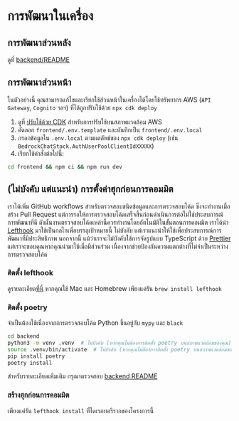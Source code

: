 # การพัฒนาในเครื่อง

## การพัฒนาส่วนหลัง

ดูที่ [backend/README](../backend/README_th-TH.md)

## การพัฒนาส่วนหน้า

ในตัวอย่างนี้ คุณสามารถแก้ไขและเรียกใช้ส่วนหน้าในเครื่องได้โดยใช้ทรัพยากร AWS (`API Gateway`, `Cognito` ฯลฯ) ที่ได้ถูกปรับใช้ด้วย `npx cdk deploy`

1. ดูที่ [ปรับใช้ด้วย CDK](../README.md#deploy-using-cdk) สำหรับการปรับใช้บนสภาพแวดล้อม AWS
2. คัดลอก `frontend/.env.template` และบันทึกเป็น `frontend/.env.local`
3. กรอกข้อมูลใน `.env.local` ตามผลลัพธ์ของ `npx cdk deploy` (เช่น `BedrockChatStack.AuthUserPoolClientIdXXXXX`)
4. เรียกใช้คำสั่งต่อไปนี้:

```zsh
cd frontend && npm ci && npm run dev
```

## (ไม่บังคับ แต่แนะนำ) การตั้งค่าฮุกก่อนการคอมมิต

เราได้เพิ่ม GitHub workflows สำหรับตรวจสอบชนิดข้อมูลและการตรวจสอบโค้ด ซึ่งจะทำงานเมื่อสร้าง Pull Request แต่การรอให้การตรวจสอบโค้ดเสร็จสิ้นก่อนดำเนินการต่อไม่ใช่ประสบการณ์การพัฒนาที่ดี ดังนั้นงานตรวจสอบโค้ดเหล่านี้ควรทำงานโดยอัตโนมัติในขั้นตอนการคอมมิต เราได้นำ [Lefthook](https://github.com/evilmartians/lefthook?tab=readme-ov-file#install) มาใช้เป็นกลไกเพื่อบรรลุเป้าหมายนี้ ไม่บังคับ แต่เราแนะนำให้ใช้เพื่อประสบการณ์การพัฒนาที่มีประสิทธิภาพ นอกจากนี้ แม้ว่าเราจะไม่บังคับใช้การจัดรูปแบบ TypeScript ด้วย [Prettier](https://prettier.io/) แต่เราจะขอบคุณหากคุณนำมาใช้เมื่อมีส่วนร่วม เนื่องจากช่วยป้องกันความแตกต่างที่ไม่จำเป็นระหว่างการตรวจสอบโค้ด

### ติดตั้ง lefthook

ดูรายละเอียด[ที่นี่](https://github.com/evilmartians/lefthook#install) หากคุณใช้ Mac และ Homebrew เพียงแค่รัน `brew install lefthook`

### ติดตั้ง poetry

จำเป็นต้องใช้เนื่องจากการตรวจสอบโค้ด Python ขึ้นอยู่กับ `mypy` และ `black`

```sh
cd backend
python3 -m venv .venv  # ไม่บังคับ (หากคุณไม่ต้องการติดตั้ง poetry บนสภาพแวดล้อมของคุณ)
source .venv/bin/activate  # ไม่บังคับ (หากคุณไม่ต้องการติดตั้ง poetry บนสภาพแวดล้อมของคุณ)
pip install poetry
poetry install
```

สำหรับรายละเอียดเพิ่มเติม กรุณาตรวจสอบ [backend README](../backend/README_th-TH.md)

### สร้างฮุกก่อนการคอมมิต

เพียงแค่รัน `lefthook install` ที่ไดเรกทอรีรากของโครงการนี้